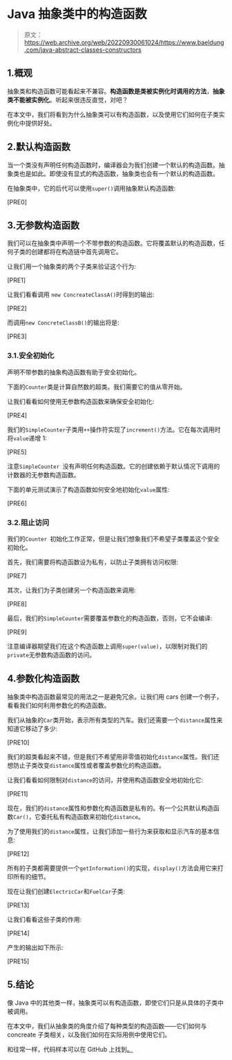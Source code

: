 # Java 抽象类中的构造函数

> 原文：<https://web.archive.org/web/20220930061024/https://www.baeldung.com/java-abstract-classes-constructors>

## 1.概观

抽象类和构造函数可能看起来不兼容。**构造函数是类被实例化时调用的方法**，**抽象类不能被实例化**。听起来很违反直觉，对吧？

在本文中，我们将看到为什么抽象类可以有构造函数，以及使用它们如何在子类实例化中提供好处。

## 2.默认构造函数

当一个类没有声明任何构造函数时，编译器会为我们创建一个默认的构造函数。抽象类也是如此。即使没有显式的构造函数，抽象类也会有一个默认的构造函数。

在抽象类中，它的后代可以使用`super()`调用抽象默认构造函数:

[PRE0]

## 3.无参数构造函数

我们可以在抽象类中声明一个不带参数的构造函数。它将覆盖默认的构造函数，任何子类的创建都将在构造链中首先调用它。

让我们用一个抽象类的两个子类来验证这个行为:

[PRE1]

让我们看看调用 `new ConcreateClassA()`时得到的输出:

[PRE2]

而调用`new ConcreteClassB()`的输出将是:

[PRE3]

### 3.1.安全初始化

声明不带参数的抽象构造函数有助于安全初始化。

下面的`Counter`类是计算自然数的超类。我们需要它的值从零开始。

让我们看看如何使用无参数构造函数来确保安全初始化:

[PRE4]

我们的`SimpleCounter`子类用`++`操作符实现了`increment()`方法。它在每次调用时将`value`递增 1:

[PRE5]

注意`SimpleCounter `没有声明任何构造函数。它的创建依赖于默认情况下调用的计数器的无参数构造函数。

下面的单元测试演示了构造函数如何安全地初始化`value`属性:

[PRE6]

### 3.2.阻止访问

我们的`Counter `初始化工作正常，但是让我们想象我们不希望子类覆盖这个安全初始化。

首先，我们需要将构造函数设为私有，以防止子类拥有访问权限:

[PRE7]

其次，让我们为子类创建另一个构造函数来调用:

[PRE8]

最后，我们的`SimpleCounter`需要覆盖参数化的构造函数，否则，它不会编译:

[PRE9]

注意编译器期望我们在这个构造函数上调用`super(value)`，以限制对我们的`private`无参数构造函数的访问。

## 4.参数化构造函数

抽象类中构造函数最常见的用法之一是避免冗余。让我们用 cars 创建一个例子，看看我们如何利用参数化的构造函数。

我们从抽象的`Car`类开始，表示所有类型的汽车。我们还需要一个`distance`属性来知道它移动了多少:

[PRE10]

我们的超类看起来不错，但是我们不希望用非零值初始化`distance`属性。我们还想防止子类改变`distance`属性或者覆盖参数化的构造函数。

让我们看看如何限制对`distance`的访问，并使用构造函数安全地初始化它:

[PRE11]

现在，我们的`distance`属性和参数化构造函数是私有的。有一个公共默认构造函数`Car()`，它委托私有构造函数来初始化`distance`。

为了使用我们的`distance`属性，让我们添加一些行为来获取和显示汽车的基本信息:

[PRE12]

所有的子类都需要提供一个`getInformation()`的实现，`display()`方法会用它来打印所有的细节。

现在让我们创建`ElectricCar`和`FuelCar`子类:

[PRE13]

让我们看看这些子类的作用:

[PRE14]

产生的输出如下所示:

[PRE15]

## 5.结论

像 Java 中的其他类一样，抽象类可以有构造函数，即使它们只是从具体的子类中被调用。

在本文中，我们从抽象类的角度介绍了每种类型的构造函数——它们如何与 concreate 子类相关，以及我们如何在实际用例中使用它们。

和往常一样，代码样本可以在 GitHub 上找到[。](https://web.archive.org/web/20220525121135/https://github.com/eugenp/tutorials/tree/master/core-java-modules/core-java-lang-oop-constructors)